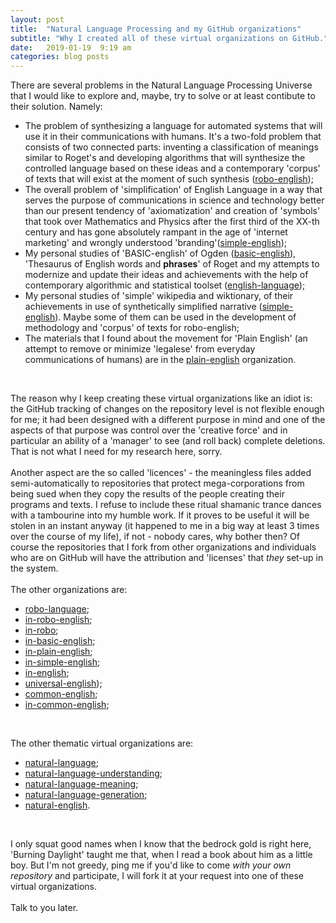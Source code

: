 ```yaml
---
layout: post
title:  "Natural Language Processing and my GitHub organizations"
subtitle: "Why I created all of these virtual organizations on GitHub."
date:   2019-01-19  9:19 am
categories: blog posts
---
```

There are several problems in the Natural Language Processing Universe that I would like to explore and, maybe, try to solve or at least contibute to their solution. Namely:
* The problem of synthesizing a language for automated systems that will use it in their communications with humans. It's a two-fold problem that consists of two connected parts: inventing a classification of meanings similar to Roget's and developing algorithms that will synthesize the controlled language based on these ideas and a contemporary 'corpus' of texts that will exist at the moment of such synthesis ([robo-english](https://github.com/robo-english));
* The overall problem of 'simplification' of English Language in a way that serves the purpose of communications in science and technology better than our present tendency of 'axiomatization' and creation of 'symbols' that took over Mathematics and Physics after the first third of the XX-th century and has gone absolutely rampant in the age of 'internet marketing' and wrongly understood 'branding'([simple-english](https://github.com/simple-english));
* My personal studies of 'BASIC-english' of Ogden ([basic-english](https://github.com/basic-english)), 'Thesaurus of English words and __phrases__' of Roget and my attempts to modernize and update their ideas and achievements with the help of contemporary algorithmic and statistical toolset ([english-language](https://github.com/english-language));
* My personal studies of 'simple' wikipedia and wiktionary, of their achievements in use of synthetically simplified narrative ([simple-english](https://github.com/simple-english)). Maybe some of them can be used in the development of methodology and 'corpus' of texts for robo-english;
* The materials that I found about the movement for 'Plain English' (an attempt to remove or minimize 'legalese' from everyday communications of humans) are in the [plain-english](https://github.com/plain-english) organization.
<br>

The reason why I keep creating these virtual organizations like an idiot is: the GitHub tracking of changes on the repository level is not flexible enough for me; it had been designed with a different purpose in mind and one of the aspects of that purpose was control over the 'creative force' and in particular an ability of a 'manager' to see (and roll back) complete deletions. That is not what I need for my research here, sorry.<br><br>
Another aspect are the so called 'licences' - the meaningless files added semi-automatically to repositories that protect mega-corporations from being sued when they copy the results of the people creating their programs and texts. I refuse to include these ritual shamanic trance dances with a tambourine into my humble work. If it proves to be useful it will be stolen in an instant anyway (it happened to me in a big way at least 3 times over the course of my life), if not - nobody cares, why bother then? Of course the repositories that I fork from other organizations and individuals who are on GitHub will have the attribution and 'licenses' that _they_ set-up in the system.<br><br>
The other organizations are:
- [robo-language](https://github.com/robo-language);
- [in-robo-english](https://github.com/in-robo-english);
- [in-robo](https://github.com/in-robo);
- [in-basic-english](https://github.com/in-basic-english);
- [in-plain-english](https://github.com/in-plain-english);
- [in-simple-english](https://github.com/in-simple-english);
- [in-english](https://github.com/in-english); 
- [universal-english](https://github.com/universal-english));
- [common-english](https://github.com/common-english);
- [in-common-english](https://github.com/in-common-english);
<br>

The other thematic virtual organizations are:
- [natural-language](https://github.com/natural-language);
- [natural-language-understanding](https://github.com/natural-language-understanding);
- [natural-language-meaning](https://github.com/natural-language-meaning);
- [natural-language-generation](https://github.com/natural-language-generation);
- [natural-english](https://github.com/natural-english).
<br>

I only squat good names when I know that the bedrock gold is right here, 'Burning Daylight' taught me that, when I read a book about him as a little boy. But I'm not greedy, ping me if you'd like to come _with your own repository_ and participate, I will fork it at your request into one of these virtual organizations.
<br><br>
Talk to you later.
